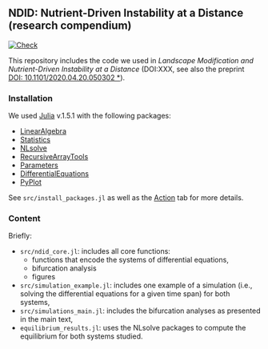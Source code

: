 ## NDID: Nutrient-Driven Instability at a Distance (research compendium)
[![Check](https://github.com/McCannLab/NDID/workflows/Check/badge.svg)](https://github.com/McCannLab/NDID/actions)

This repository includes the code we used in *Landscape Modification and Nutrient-Driven Instability at a Distance* (DOI:XXX, see also the preprint [DOI: 10.1101/2020.04.20.050302 *](https://doi.org/10.1101/2020.04.20.050302)).


### Installation

We used [Julia](https://julialang.org/) v.1.5.1 with the following packages:

- [LinearAlgebra](https://docs.julialang.org/en/v1/stdlib/LinearAlgebra/)
- [Statistics](https://docs.julialang.org/en/v1/stdlib/Statistics/)
- [NLsolve](https://github.com/JuliaNLSolvers/NLsolve.jl)
- [RecursiveArrayTools](https://github.com/SciML/RecursiveArrayTools.jl)
- [Parameters](https://github.com/mauro3/Parameters.jl)
- [DifferentialEquations](https://github.com/SciML/DifferentialEquations.jl)
- [PyPlot](https://github.com/JuliaPy/PyPlot.jl)

See `src/install_packages.jl` as well as the [Action](https://github.com/McCannLab/NDID/actions) tab for more details.


### Content

Briefly:

- `src/ndid_core.jl`: includes all core functions:
    - functions that encode the systems of differential equations,
    - bifurcation analysis
    - figures
- `src/simulation_example.jl`: includes one example of a simulation (i.e., solving the differential equations for a given time span) for both systems,
- `src/simulations_main.jl`: includes the bifurcation analyses as presented in the main text,
- `equilibrium_results.jl`: uses the NLsolve packages to compute the equilibrium for both systems studied.